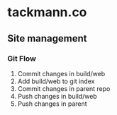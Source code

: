 # tackmann.co 

## Site management
### Git Flow
1. Commit changes in build/web
2. Add build/web to git index
3. Commit changes in parent repo
4. Push changes in build/web
5. Push changes in parent






